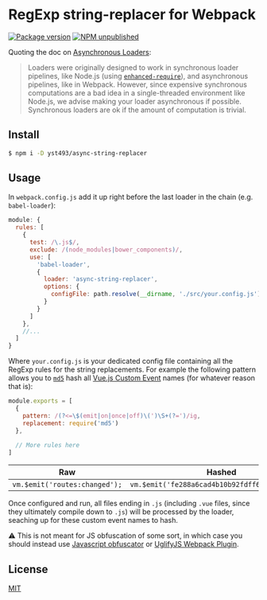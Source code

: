 # RegExp string-replacer for Webpack

[![Package version][package-ver-image]](/) 
[![NPM unpublished][npm-image]](/)

Quoting the doc on [Asynchronous Loaders](https://webpack.js.org/api/loaders/#asynchronous-loaders):
> Loaders were originally designed to work in synchronous loader pipelines, like Node.js (using [`enhanced-require`](https://github.com/webpack/enhanced-require)), and asynchronous pipelines, like in Webpack. However, since expensive synchronous computations are a bad idea in a single-threaded environment like Node.js, we advise making your loader asynchronous if possible. Synchronous loaders are ok if the amount of computation is trivial.

## Install
```bash
$ npm i -D yst493/async-string-replacer
```

## Usage
In `webpack.config.js` add it up right before the last loader in the chain (e.g. `babel-loader`):

```js
module: {
  rules: [
    {
      test: /\.js$/,
      exclude: /(node_modules|bower_components)/,
      use: [
        'babel-loader',
        {
          loader: 'async-string-replacer',
          options: {
            configFile: path.resolve(__dirname, './src/your.config.js')
          }
        }
      ]
    },
    //...
  ]
}
```

Where `your.config.js` is your dedicated config file containing all the RegExp rules for the string replacements. For example the following pattern allows you to [`md5`][npm-md5] hash all [Vue.js Custom Event][vue_ce] names (for whatever reason that is):

```js
module.exports = [
  {
    pattern: /(?<=\$(emit|on|once|off)\(')\S+(?=')/ig,
    replacement: require('md5')
  },
  
  // More rules here
]
```

| Raw | Hashed |
|-----|--------|
| `vm.$emit('routes:changed');` | `vm.$emit('fe288a6cad4b10b92fdff65256df6713');` |

Once configured and run, all files ending in `.js` (including `.vue` files, since they ultimately compile down to `.js`) will be processed by the loader, seaching up for these custom event names to hash.  

⚠ This is not meant for JS obfuscation of some sort, in which case you should instead use [Javascript obfuscator][npm-js-obfuscator] or [UglifyJS Webpack Plugin][npm-uglifyjs].

## License
[MIT](http://en.wikipedia.org/wiki/MIT_License)

[vue_ce]: https://vuejs.org/v2/guide/components-custom-events
[npm-image]: https://img.shields.io/badge/npm-unpublished-orange.svg
[package-ver-image]: https://img.shields.io/badge/version-1.0.0-blue.svg

[npm-uglifyjs]: https://www.npmjs.com/package/uglifyjs-webpack-plugin
[npm-js-obfuscator]: https://www.npmjs.com/package/javascript-obfuscator
[npm-md5]: https://www.npmjs.com/package/md5 "Message Digest 5 (one-way hash)"
